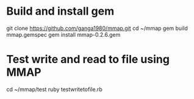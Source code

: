 # Build and install gem

git clone https://github.com/ganga1980/mmap.git
cd ~/mmap
gem build mmap.gemspec
gem install mmap-0.2.6.gem

# Test write and read to file using MMAP
cd ~/mmap/test
ruby testwritetofile.rb



